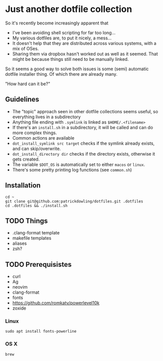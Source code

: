 # Just another dotfile collection

So it's recently become increasingly apparent that
- I've been avoiding shell scripting for far too long...
- My various dotfiles are, to put it nicely, a mess...
- It doesn't help that they are distributed across various systems, with a mix of OSes.
- Sharing them via dropbox hasn't worked out as well as it seemed. That might be because things still need to be manually linked.

So it seems a good way to solve both issues is some (semi) automatic dotfile installer thing. Of which there are already many.

"How hard can it be?"

## Guidelines

- The "topic" approach seen in other dotfile collections seems useful, so everything lives in a subdirectory
- Anything file ending with `.symlink` is linked as `$HOME/.<filename>`
- If there's an `install.sh` in a subdirectory, it will be called and can do more complex things.
- Common actions are available
 - `dot_install_symlink src target` checks if the symlink already exists, and can skip/overwrite.
 - `dot_install_directory dir` checks if the directory exists, otherwise it gets created.
- The variable `$DOT_OS` is automatically set to either `macos` or `linux`.
- There's some pretty printing log functions (see `common.sh`)

## Installation

```
cd ~
git clone git@github.com:patrickdowling/dotfiles.git .dotfiles
cd .dotfiles && ./install.sh
```

## TODO Things
- .clang-format template
- makefile templates
- aliases
- zsh?

## TODO Prerequisistes
- curl
- Ag
- neovim
- clang-format
- fonts
- https://github.com/romkatv/powerlevel10k
- zoxide

### Linux
```
sudo apt install fonts-powerline
```

### OS X
```
brew
```

